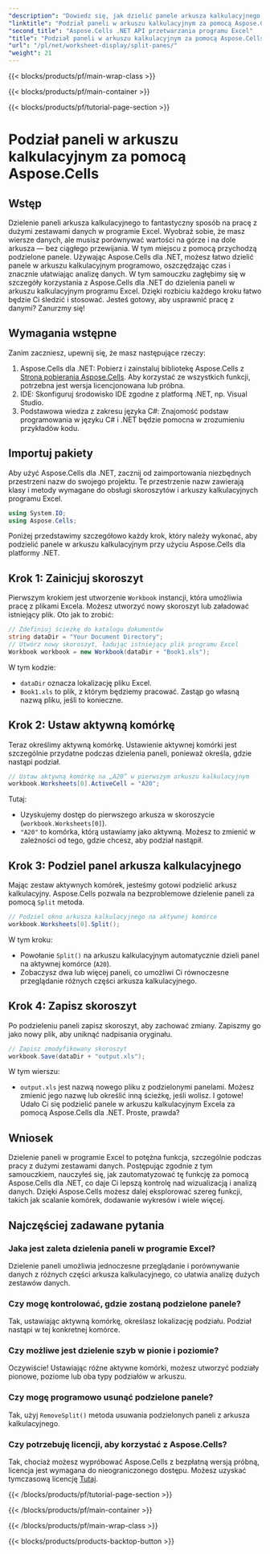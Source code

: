 ```yaml
---
"description": "Dowiedz się, jak dzielić panele arkusza kalkulacyjnego za pomocą Aspose.Cells dla .NET w przewodniku krok po kroku. Idealne do ulepszonej analizy danych i dostosowywania widoku."
"linktitle": "Podział paneli w arkuszu kalkulacyjnym za pomocą Aspose.Cells"
"second_title": "Aspose.Cells .NET API przetwarzania programu Excel"
"title": "Podział paneli w arkuszu kalkulacyjnym za pomocą Aspose.Cells"
"url": "/pl/net/worksheet-display/split-panes/"
"weight": 21
---
```


{{< blocks/products/pf/main-wrap-class >}}

{{< blocks/products/pf/main-container >}}

{{< blocks/products/pf/tutorial-page-section >}}

# Podział paneli w arkuszu kalkulacyjnym za pomocą Aspose.Cells

## Wstęp
Dzielenie paneli arkusza kalkulacyjnego to fantastyczny sposób na pracę z dużymi zestawami danych w programie Excel. Wyobraź sobie, że masz wiersze danych, ale musisz porównywać wartości na górze i na dole arkusza — bez ciągłego przewijania. W tym miejscu z pomocą przychodzą podzielone panele. Używając Aspose.Cells dla .NET, możesz łatwo dzielić panele w arkuszu kalkulacyjnym programowo, oszczędzając czas i znacznie ułatwiając analizę danych.
W tym samouczku zagłębimy się w szczegóły korzystania z Aspose.Cells dla .NET do dzielenia paneli w arkuszu kalkulacyjnym programu Excel. Dzięki rozbiciu każdego kroku łatwo będzie Ci śledzić i stosować. Jesteś gotowy, aby usprawnić pracę z danymi? Zanurzmy się!
## Wymagania wstępne
Zanim zaczniesz, upewnij się, że masz następujące rzeczy:
1. Aspose.Cells dla .NET: Pobierz i zainstaluj bibliotekę Aspose.Cells z [Strona pobierania Aspose.Cells](https://releases.aspose.com/cells/net/). Aby korzystać ze wszystkich funkcji, potrzebna jest wersja licencjonowana lub próbna.
2. IDE: Skonfiguruj środowisko IDE zgodne z platformą .NET, np. Visual Studio.
3. Podstawowa wiedza z zakresu języka C#: Znajomość podstaw programowania w języku C# i .NET będzie pomocna w zrozumieniu przykładów kodu.
## Importuj pakiety
Aby użyć Aspose.Cells dla .NET, zacznij od zaimportowania niezbędnych przestrzeni nazw do swojego projektu. Te przestrzenie nazw zawierają klasy i metody wymagane do obsługi skoroszytów i arkuszy kalkulacyjnych programu Excel.
```csharp
using System.IO;
using Aspose.Cells;
```
Poniżej przedstawimy szczegółowo każdy krok, który należy wykonać, aby podzielić panele w arkuszu kalkulacyjnym przy użyciu Aspose.Cells dla platformy .NET.
## Krok 1: Zainicjuj skoroszyt
Pierwszym krokiem jest utworzenie `Workbook` instancji, która umożliwia pracę z plikami Excela. Możesz utworzyć nowy skoroszyt lub załadować istniejący plik. Oto jak to zrobić:
```csharp
// Zdefiniuj ścieżkę do katalogu dokumentów
string dataDir = "Your Document Directory";
// Utwórz nowy skoroszyt, ładując istniejący plik programu Excel
Workbook workbook = new Workbook(dataDir + "Book1.xls");
```
W tym kodzie:
- `dataDir` oznacza lokalizację pliku Excel.
- `Book1.xls` to plik, z którym będziemy pracować. Zastąp go własną nazwą pliku, jeśli to konieczne.
## Krok 2: Ustaw aktywną komórkę
Teraz określimy aktywną komórkę. Ustawienie aktywnej komórki jest szczególnie przydatne podczas dzielenia paneli, ponieważ określa, gdzie nastąpi podział.
```csharp
// Ustaw aktywną komórkę na „A20” w pierwszym arkuszu kalkulacyjnym
workbook.Worksheets[0].ActiveCell = "A20";
```
Tutaj:
- Uzyskujemy dostęp do pierwszego arkusza w skoroszycie (`workbook.Worksheets[0]`).
- `"A20"` to komórka, którą ustawiamy jako aktywną. Możesz to zmienić w zależności od tego, gdzie chcesz, aby podział nastąpił.
## Krok 3: Podziel panel arkusza kalkulacyjnego
Mając zestaw aktywnych komórek, jesteśmy gotowi podzielić arkusz kalkulacyjny. Aspose.Cells pozwala na bezproblemowe dzielenie paneli za pomocą `Split` metoda.
```csharp
// Podziel okno arkusza kalkulacyjnego na aktywnej komórce
workbook.Worksheets[0].Split();
```
W tym kroku:
- Powołanie `Split()` na arkuszu kalkulacyjnym automatycznie dzieli panel na aktywnej komórce (`A20`).
- Zobaczysz dwa lub więcej paneli, co umożliwi Ci równoczesne przeglądanie różnych części arkusza kalkulacyjnego.
## Krok 4: Zapisz skoroszyt
Po podzieleniu paneli zapisz skoroszyt, aby zachować zmiany. Zapiszmy go jako nowy plik, aby uniknąć nadpisania oryginału.
```csharp
// Zapisz zmodyfikowany skoroszyt
workbook.Save(dataDir + "output.xls");
```
W tym wierszu:
- `output.xls` jest nazwą nowego pliku z podzielonymi panelami. Możesz zmienić jego nazwę lub określić inną ścieżkę, jeśli wolisz.
I gotowe! Udało Ci się podzielić panele w arkuszu kalkulacyjnym Excela za pomocą Aspose.Cells dla .NET. Proste, prawda?
## Wniosek
Dzielenie paneli w programie Excel to potężna funkcja, szczególnie podczas pracy z dużymi zestawami danych. Postępując zgodnie z tym samouczkiem, nauczyłeś się, jak zautomatyzować tę funkcję za pomocą Aspose.Cells dla .NET, co daje Ci lepszą kontrolę nad wizualizacją i analizą danych. Dzięki Aspose.Cells możesz dalej eksplorować szereg funkcji, takich jak scalanie komórek, dodawanie wykresów i wiele więcej.
## Najczęściej zadawane pytania
### Jaka jest zaleta dzielenia paneli w programie Excel?  
Dzielenie paneli umożliwia jednoczesne przeglądanie i porównywanie danych z różnych części arkusza kalkulacyjnego, co ułatwia analizę dużych zestawów danych.
### Czy mogę kontrolować, gdzie zostaną podzielone panele?  
Tak, ustawiając aktywną komórkę, określasz lokalizację podziału. Podział nastąpi w tej konkretnej komórce.
### Czy możliwe jest dzielenie szyb w pionie i poziomie?  
Oczywiście! Ustawiając różne aktywne komórki, możesz utworzyć podziały pionowe, poziome lub oba typy podziałów w arkuszu.
### Czy mogę programowo usunąć podzielone panele?  
Tak, użyj `RemoveSplit()` metoda usuwania podzielonych paneli z arkusza kalkulacyjnego.
### Czy potrzebuję licencji, aby korzystać z Aspose.Cells?  
Tak, chociaż możesz wypróbować Aspose.Cells z bezpłatną wersją próbną, licencja jest wymagana do nieograniczonego dostępu. Możesz uzyskać tymczasową licencję [Tutaj](https://purchase.aspose.com/temporary-license/).


{{< /blocks/products/pf/tutorial-page-section >}}

{{< /blocks/products/pf/main-container >}}

{{< /blocks/products/pf/main-wrap-class >}}

{{< blocks/products/products-backtop-button >}}